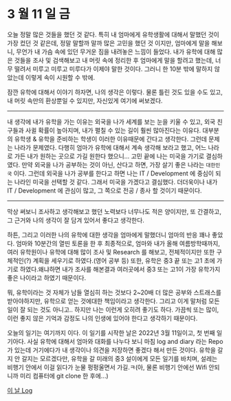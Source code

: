 # 3 월 11 일 금

오늘 정말 많은 것들을 했던 것 같다. 특히 내 엄마에게 유학생활에 대해서 말했던 것이 가장 컸던 것 같은데, 정말 말할까 말까 많은 고민을 했던 것 이지만, 엄마에게 말을 해보니, 무언가 내 가슴 속에 있던 무거운 짐을 내려놓은 느낌이 들었다. 내가 유학에 대해 많은 것들을 조사 및 검색해보고 내 머릿 속에 정리한 후 엄마에게 말을 할려고 했는데, 너무 떨려서 미루고 미루고 미루다가 이제야 말한 것이다. 그러니 한 10분 밖에 말하지 않았는데 이렇게 속이 시원할 수 밖에.

잠깐 유학에 대해서 이야기 하자면, 나의 생각은 이렇다. 물론 틀린 것도 있을 수도 있고, 내 머릿 속만의 환상뿐일 수 있지만, 자신있게 여기에 써보겠다.

---

내 생각에 내가 유학을 가는 이유는 외국을 나가 세계를 보는 눈을 키울 수 있고, 외국 친구들과 사귈 확률이 높아지며, 내가 펼칠 수 있는 길이 훨씬 많아진다는 이유다. 대부분의 유학생 & 유학을 준비하는 학생이 이러한 이유때문에 간다고 생각한다.
그런데 문제는 나라가 문제였다. 다행히 엄마가 유학에 대해서 계속 생각해 보라고 했고, 어느 나라로 가든 내가 원하는 곳으로 가길 원한다 했으니... 고민 끝에 나는 미국을 가기로 결심하였다. 만약 외국을 나가 공부하는 것이 아닌, 산다고 하면, 가장 살기 좋은 나라는 `대한민국` 이다. 그런데 외국을 나가 공부를 한다고 하면 나는 IT / Development 에 중심이 되는 나라인 미국을 선택할 것 같다. 그래서 미국을 가겠다고 결심했다. 더더욱이나 내가 IT / Development 에 관심이 많고, 그 쪽으로 전공 / 종사 할 것이기 때문이다.

---

막상 써보니 조사하고 생각해보고 했던 노력보다 너무나도 적은 양이지만, 또 간결하고, 그 근거와 나의 생각이 잘 담겨 있어서 좋다고 생각한다.

하튼, 그리고 이러한 나의 유학에 대한 생각을 엄마에게 말했더니 엄마의 반응 꽤나 좋았다. 엄마와 10분간의 열띤 토론을 한 후 최종적으로, 엄마와 내가 올해 여름방학때까지, 여러 유학원이나 유학에 대해 많이 조사 및 Research 를 해보고, 전체적이지만 또한 구체적인(?) 계획을 세우기로 하였다.(영어 공부 등) 또한, 유학은 중3 끝 또는 고1 초에 가기로 하였다.왜냐하면 내가 조사를 해본결과 여러곳에서 중3 또는 고1이 가장 유학가지 좋은 나이라고 하였기 때문이다.

뭐, 유학이라는 것 자체가 남들 열심히 하는 것보다 2~20배 더 많은 공부와 스트래스를 받아야하지만, 유학으로 얻는 것에대한 책임이라고 생각한다. 그리고 이게 말처럼 모든 일이 잘 되는 것도 아니고.. 하지만 나는 이런게 오히려 좋기도 하다. 가끔씩 또는 많이, 이런 좋지 않은 기억과 감정도 나의 인생에 있어야 한다고 생각하기 때문이다.

오늘의 일기는 여기까지 이다. 이 일기를 시작한 날은 2022년 3월 11일이고, 첫 번째 일기아다. 사실 유학에 대해서 엄마와 대화를 나누다 보니 마침 log and diary 라는 Repo 가 있는데 거기에다가 내 생각이나 의견을 저장하면 좋겠다 해서 만든 것이다. 유학을 갈지 안 갈지는 모르겠다만, 유학을 갈 미래의 중3 설이에게 모든 일기를 바치며, 설레는 비행기 안에서 이걸 읽다가 눈물 펑펑울면서 가길.ㅋ(아, 물론 비행기 안에선 Wifi 안되니까 미리 컴퓨터에 git clone 한 후에...)

[이 날 Log](../../../logs/2022/3/11.md)
